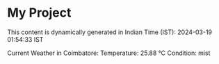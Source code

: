 # My Project

This content is dynamically generated in Indian Time (IST): 2024-03-19 01:54:33 IST


Current Weather in Coimbatore:
Temperature: 25.88 °C
Condition: mist
